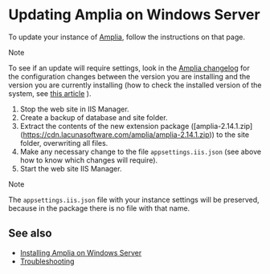 ﻿# Updating Amplia on Windows Server

To update your instance of [Amplia](../../index.md), follow the instructions on that page.

> [!NOTE]
> To see if an update will require settings, look in the [Amplia changelog](../../changelog.md) for the configuration changes between the version you are installing and the version you are currently installing (how to check the installed version of the system, see [this article](../check-version.md) ).

1. Stop the web site in IIS Manager.
1. Create a backup of database and site folder.
1. Extract the contents of the new extension package ([amplia-2.14.1.zip] (https://cdn.lacunasoftware.com/amplia/amplia-2.14.1.zip)) to the site folder, overwriting all files.
1. Make any necessary change to the file `appsettings.iis.json` (see above how to know which changes will require).
1. Start the web site IIS Manager.

> [!NOTE]
> The `appsettings.iis.json` file with your instance settings will be preserved, because in the package there is no file with that name.

## See also

* [Installing Amplia on Windows Server](install.md)
* [Troubleshooting](troubleshoot/index.md)
